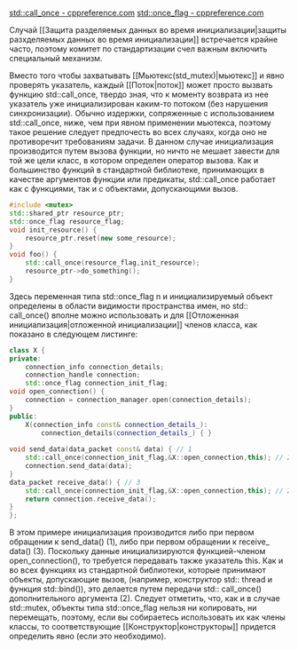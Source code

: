 [std::call_once - cppreference.com](https://en.cppreference.com/w/cpp/thread/call_once)
[std::once_flag - cppreference.com](https://en.cppreference.com/w/cpp/thread/once_flag)

Случай [[Защита разделяемых данных во время инициализации|защиты разхделяемых данных во время инициализации]] встречается крайне часто, поэтому комитет по стандартизации счел важным включить специальный механизм.

Вместо того чтобы захватывать [[Мьютекс(std_mutex)|мьютекс]] и явно проверять указатель, каждый [[Поток|поток]] может просто вызвать функцию std::call_once, твердо зная, что к моменту возврата из нее указатель уже инициализирован каким-то потоком (без нарушения синхронизации). Обычно издержки, сопряженные с использованием std::call_once, ниже, чем при явном применении мьютекса, поэтому такое решение следует предпочесть во всех случаях, когда оно не противоречит требованиям задачи. В данном случае инициализация производится путем вызова функции, но ничто не мешает завести для той же цели класс, в котором определен оператор вызова. Как и большинство функций в стандартной библиотеке, принимающих в качестве аргументов функции или предикаты, std::call_once работает как с функциями, так и с объектами, допускающими вызов.

```C++
#include <mutex>
std::shared_ptr resource_ptr;
std::once_flag resource_flag;
void init_resource() { 
	resource_ptr.reset(new some_resource);
} 
void foo() { 
	std::call_once(resource_flag,init_resource);
	resource_ptr->do_something();
}
```

Здесь переменная типа std::once_flag n и инициализируемый объект определены в области видимости пространства имен, но std:: call_once() вполне можно использовать и для [[Отложенная инициализация|отложенной инициализации]] членов класса, как показано в следующем листинге:

```C++
class X { 
private: 
	connection_info connection_details;
	connection_handle connection;
	std::once_flag connection_init_flag;
void open_connection() { 
	connection = connection_manager.open(connection_details);
} 
public: 
	X(connection_info const& connection_details_):
		connection_details(connection_details_) { } 
		
void send_data(data_packet const& data) { // 1
	std::call_once(connection_init_flag,&X::open_connection,this); // 2
	connection.send_data(data); 
} 
data_packet receive_data() { // 3
	std::call_once(connection_init_flag,&X::open_connection,this); // 2
	return connection.receive_data(); 
} 
};
```

В этом примере инициализация производится либо при первом обращении к send_data() (1), либо при первом обращении к receive_ data() (3). Поскольку данные инициализируются функцией-членом open_connection(), то требуется передавать также указатель this. Как и во всех функциях из стандартной библиотеки, которые принимают объекты, допускающие вызов, (например, конструктор std:: thread и функция std::bind()), это делается путем передачи std:: call_once() дополнительного аргумента (2). 
Следует отметить, что, как и в случае std::mutex, объекты типа std::once_flag нельзя ни копировать, ни перемещать, поэтому, если вы собираетесь использовать их как члены классы, то соответствующие [[Конструктор|конструкторы]] придется определить явно (если это необходимо).
